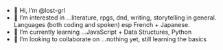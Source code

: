 - 👋 Hi, I’m @lost-grl
- 👀 I’m interested in ...literature, rpgs, dnd, writing, storytelling in general. Languages (both coding and spoken) esp French + Japanese.
- 🌱 I’m currently learning ...JavaScript + Data Structures, Python
- 💞️ I’m looking to collaborate on ...nothing yet, still learning the basics

<!---
lost-grl/lost-grl is a ✨ special ✨ repository because its `README.md` (this file) appears on your GitHub profile.
You can click the Preview link to take a look at your changes.
--->

